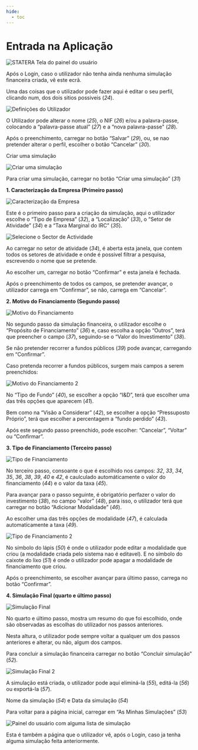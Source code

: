```yaml
---
hide:
  - toc
---
```


# Entrada na Aplicação

![STATERA Tela do painel do usuário](../images/plataforma/painel_do_usuario_1.png "STATERA Tela do painel do usuário")

Após o Login, caso o utilizador não tenha ainda nenhuma simulação financeira criada, vê este ecrã.

Uma das coisas que o utilizador pode fazer aqui é editar o seu perfil, clicando num, dos dois sitios possiveis (_24_).

![Definições do Utilizador](../images/plataforma/painel_do_usuario_2.png "Definições do Utilizador")

O Utilizador pode alterar o nome (_25_), o NIF (_26_) e/ou a palavra-passe, colocando a “palavra-passe atual” (_27_) e a “nova palavra-passe" (_28_).

Após o preenchimento, carregar no botão “Salvar” (_29_), ou, se nao pretender alterar o perfil, escolher o botão “Cancelar” (_30_).

Criar uma simulação

![Criar uma simulação](../images/plataforma/painel_do_usuario_3.png "Criar uma simulação")

Para criar uma simulação, carregar no botão “Criar uma simulação” (_31_)

**1. Caracterização da Empresa (Primeiro passo)**

![Caracterização da Empresa](../images/plataforma/painel_do_usuario_4.png "Caracterização da Empresa")
    
Este é o primeiro passo para a criação da simulação, aqui o utilizador escolhe o “Tipo de Empresa” (_32_), a “Localização” (_33_), o “Setor de Atividade” (_34_) e a “Taxa Marginal do IRC” (_35_).

![Selecione o Sector de Actividade](../images/plataforma/painel_do_usuario_5.png "Selecione o Sector de Actividade")

Ao carregar no setor de atividade (_34_), é aberta esta janela, que contem todos os setores de atividade e onde é possivel filtrar a pesquisa, escrevendo o nome que se pretende.

Ao escolher um, carregar no botão “Confirmar” e esta janela é fechada.

Após o preenchimento de todos os campos, se pretender avançar, o utilizador carrega em “Confirmar”, se não, carrega em “Cancelar”.

**2. Motivo do Financiamento (Segundo passo)**

![Motivo do Financiamento](../images/plataforma/painel_do_usuario_6.png "Motivo do Financiamento")

No segundo passo da simulação financeira, o utilizador escolhe o “Propósito de Financiamento” (_36_) e, caso escolha a opção “Outros”, terá que preencher o campo (_37_), seguindo-se o “Valor do Investimento” (_38_).

Se não pretender recorrer a fundos públicos (_39_) pode avançar, carregando em “Confirmar”.

Caso pretenda recorrer a fundos públicos, surgem mais campos a serem preenchidos:

![Motivo do Financiamento 2](../images/plataforma/painel_do_usuario_7.png "Motivo do Financiamento 2")


No “Tipo de Fundo” (_40_), se escolher a opção “I&D”, terá que escolher uma das três opções que aparecem (_41_).

Bem como na “Visão a Considerar” (_42_), se escolher a opção “Pressuposto Próprio”, terá que escolher a percentagem a “fundo perdido” (_43_).

Após este segundo passo preenchido, pode escolher: “Cancelar”, “Voltar” ou “Confirmar”.

**3. Tipo de Financiamento (Terceiro passo)**

![Tipo de Financiamento](../images/plataforma/painel_do_usuario_8.png "Tipo de Financiamento")

No terceiro passo, consoante o que é escolhido nos campos: _32_, _33_, _34_, _35_, _36_, _38_, _39_, _40_ e _42_, é caulculado automáticamente o valor do financiamento (_44_) e o valor da taxa (_45_).

Para avançar para o passo seguinte, é obrigatório perfazer o valor do investimento (_38_), no campo “valor” (_48_), para isso, o utilizador terá que carregar no botão “Adicionar Modalidade” (_46_).

Ao escolher uma das três opções de modalidade (_47_), é calculada automaticamente a taxa (_49_). 

![Tipo de Financiamento 2](../images/plataforma/painel_do_usuario_9.png "Tipo de Financiamento 2")

No símbolo do lápis (_50_) é onde o utilizador pode editar a modalidade que criou (a modalidade criada pelo sistema nao é editavel). E no símbolo do caixote do lixo (_51_) é onde o utilizador pode apagar a modalidade de financiamento que criou.

Após o preenchimento, se escolher avançar para último passo, carrega no botão “Confirmar”.

**4. Simulação Final (quarto e último passo)**

![Simulação Final](../images/plataforma/painel_do_usuario_10.png "Simulação Final")

No quarto e último passo, mostra um resumo do que foi escolhido, onde são observadas as escolhas do utilizador nos passos anteriores.

Nesta altura, o utilizador pode sempre voltar a qualquer um dos passos anteriores e alterar, ou não, algum dos campos.

Para concluir a simulação financeira carregar no botão “Concluir simulação” (_52_).

![Simulação Final 2](../images/plataforma/painel_do_usuario_11.png "Simulação Final 2")

A simulação está criada, o utilizador pode aqui eliminá-la (_55_), editá-la (_56_) ou exportá-la (_57_).

Nome da simulação (_54_) e Data da simulação (_54_)

Para voltar para a página inicial, carregar em “As Minhas Simulações” (_53_)

![Painel do usuário com alguma lista de simulação](../images/plataforma/painel_do_usuario_12.png "Painel do usuário com alguma lista de simulação.")

Esta é também a página que o utilizador vê, após o Login, caso ja tenha alguma simulação feita anteriormente.
